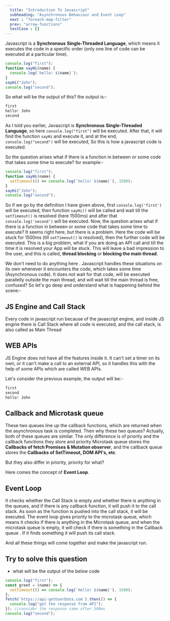 ```yaml
---
  title: "Introduction To Javascript"
  subheading: "Asynchronous Behaviour and Event Loop"
  next : "foreach-map-filter"
  prev: "arrow-functions"
  testCase : []
---
```


Javascript is a **Synchronous** **Single-Threaded Language**, which means it executes the code in a specific order (only one line of code can be executed at a particular time).

```js
console.log("first");
function sayHi(name) {
  console.log(`hello! ${name}`);
}
sayHi("John");
console.log("second");
```

So what will be the output of this?
the output is:-

```js
first
hello! John
second
```

As I told you earlier, Javascript is **Synchronous** **Single-Threaded Language**, so here `console.log("first")` will be executed. After that, it will find the function `sayHi` and execute it, and at the end, `console.log("second")` will be executed, So this is how a javascript code is executed.

So the question arises what if there is a function in between or some code that takes some time to execute?
for example:-

```js
console.log("first");
function sayHi(name) {
  setTimeout(() => console.log(`hello! ${name}`), 1500);
}
sayHi("John");
console.log("second");
```

So if we go by the definition I have given above, first `console.log('first')` will be executed, then function `sayHi()` will be called and wait till the `setTimeout()` is resolved (here 1500ms) and after that `console.log('second')` will be executed. Now, the question arises what if there is a function in between or some code that takes some time to execute? It seems right here, but there is a problem. Here the code will be stuck for 1500ms (till `setTimeout()` is resolved), then the further code will be executed. This is a big problem, what if you are doing an API call and till the time it is resolved your App will be stuck. This will leave a bad impression to the user, and this is called, **thread blocking** or **blocking the main thread**.

We don't need to do anything here . Javascript handles these situations on its own whenever it encounters the code, which takes some time (Asynchronous code). It does not wait for that code, will be executed parallelly outside the main thread, and will wait till the main thread is free, confused? So let's go deep and understand what is happening behind the scene:-

## JS Engine and Call Stack

Every code in javascript run because of the javascript engine, and inside JS engine there is Call Stack where all code is executed, and the call stack, is also called as Main Thread

## WEB APIs

JS Engine does not have all the features inside it. It can't set a timer on its own, or it can't make a call to an external API, so it handles this with the help of some APIs which are called WEB APIs.

Let's consider the previous example, the output will be:-

```js
first
second
hello! John
```

## Callback and Microtask queue

These two queues line up the callback functions, which are returned when the asynchronous task is completed.
Then why these two queues?
Actually, both of these queues are similar. The only difference is of priority and the callback functions they store and priority Microtask queue stores the **Callbacks of fetch Promises & Mutation observer**, and the callback queue stores the **Callbacks of SetTimeout, DOM API's, etc**.

But they also differ in priority, priority for what?

Here comes the concept of **Event Loop**.

## Event Loop

It checks whether the Call Stack is empty and whether there is anything in the queues, and if there is any callback function, it will push it to the call stack. As soon as the function is pushed into the call stack, it will be executed.
The event loop gives priority to the microtask queue, which means it checks if there is anything in the Microtask queue, and when the microtask queue is empty, it will check if there is something in the Callback queue . If it finds something it will push its call stack.

And all these things will come together and make the javascript run.

## Try to solve this question

- what will be the output of the below code

```js
console.log("first");
const greet = (name) => {
  setTimeout(() => console.log(`Hello! ${name}`), 1500);
};
fetch(`https://api-getUserData.com`).then(() => {
  console.log("got the response from API");
}); //consider the response came after 500ms
console.log("second");
```

